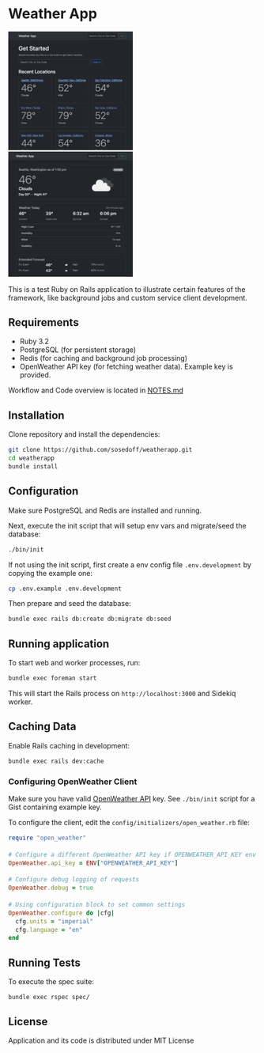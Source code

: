 # Weather App

<img src="/public/screens/1.png" style="max-width:50%" />
<img src="/public/screens/2.png" style="max-width:50%" />

This is a test Ruby on Rails application to illustrate certain features of the framework, like
background jobs and custom service client development.

## Requirements

- Ruby 3.2
- PostgreSQL (for persistent storage)
- Redis (for caching and background job processing)
- OpenWeather API key (for fetching weather data). Example key is provided.

Workflow and Code overview is located in [NOTES.md](/NOTES.md)

## Installation

Clone repository and install the dependencies:

```bash
git clone https://github.com/sosedoff/weatherapp.git
cd weatherapp
bundle install
```

## Configuration

Make sure PostgreSQL and Redis are installed and running.

Next, execute the init script that will setup env vars and migrate/seed the database:

```bash
./bin/init
```

If not using the init script, first create a env config file `.env.development` by
copying the example one:

```bash
cp .env.example .env.development
```

Then prepare and seed the database:

```bash
bundle exec rails db:create db:migrate db:seed
```

## Running application

To start web and worker processes, run:

```bash
bundle exec foreman start
```

This will start the Rails process on `http://localhost:3000` and Sidekiq worker.

## Caching Data

Enable Rails caching in development:

```bash
bundle exec rails dev:cache
```

### Configuring OpenWeather Client

Make sure you have valid [OpenWeather API](https://openweathermap.org/api) key.
See `./bin/init` script for a Gist containing example key.

To configure the client, edit the `config/initializers/open_weather.rb` file:

```ruby
require "open_weather"

# Configure a different OpenWeather API key if OPENWEATHER_API_KEY env var is not set
OpenWeather.api_key = ENV["OPENWEATHER_API_KEY"]

# Configure debug logging of requests
OpenWeather.debug = true

# Using configuration block to set common settings
OpenWeather.configure do |cfg|
  cfg.units = "imperial"
  cfg.language = "en"
end
```

## Running Tests

To execute the spec suite:

```
bundle exec rspec spec/
```

## License

Application and its code is distributed under MIT License
